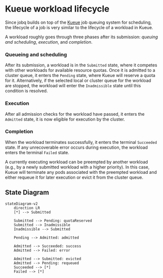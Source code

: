 # Kueue workload lifecycle

Since jobq builds on top of the [Kueue](https://kueue.sigs.k8s.io/) job queuing system for scheduling,
the lifecycle of a job is very similar to the lifecycle of a workload in Kueue.

A workload roughly goes through three phases after its submission: _queuing and scheduling_, _execution_, and _completion_.

### Queueing and scheduling

After its submission, a workload is in the `Submitted` state, where it competes with other workloads for available resource quotas.
Once it is admitted to a cluster queue, it enters the `Pending` state, where Kueue will reserve a quota for it.
Alternatively, if the selected local or cluster queue for the workload are stopped, the workload will enter the `Inadmissible` state until this condition is resolved.

### Execution

After all admission checks for the workload have passed, it enters the `Admitted` state, it is now eligible for execution by the cluster.

### Completion

When the workload terminates successfully, it enters the terminal `Succeeded` state.
If any unrecoverable error occurs during execution, the workload enters the terminal `Failed` state.

A currently executing workload can be preempted by another workload (e.g., by a newly submitted workload with a higher priority).
In this case, Kueue will terminate any pods associated with the preempted workload and either requeue it for later execution or evict it from the cluster queue.

## State Diagram

```mermaid
stateDiagram-v2
    direction LR
    [*] --> Submitted

    Submitted --> Pending: quotaReserved
    Submitted --> Inadmissible
    Inadmissible --> Submitted

    Pending --> Admitted: admitted

    Admitted --> Succeeded: success
    Admitted --> Failed: error

    Admitted --> Submitted: evicted
    Admitted --> Pending: requeued
    Succeeded --> [*]
    Failed --> [*]
```
